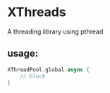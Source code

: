 # XThreads

A threading library using pthread

## usage:

``` swift
XThreadPool.global.async {
    // block
}
```
